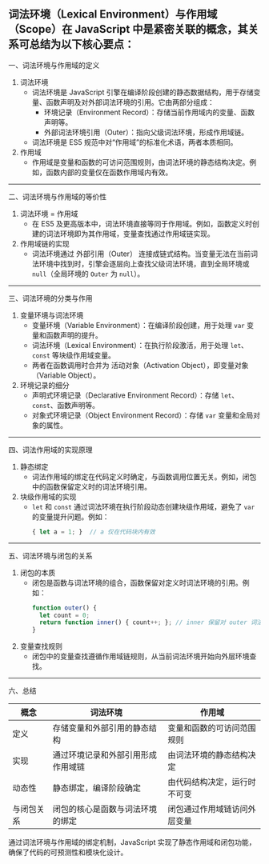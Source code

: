 
词法环境（Lexical Environment）与作用域（Scope）在 JavaScript 中是紧密关联的概念，其关系可总结为以下核心要点：
---
 一、词法环境与作用域的定义
1. 词法环境  
   - 词法环境是 JavaScript 引擎在编译阶段创建的静态数据结构，用于存储变量、函数声明及对外部词法环境的引用。它由两部分组成：  
     - 环境记录（Environment Record）：存储当前作用域内的变量、函数声明等。  
     - 外部词法环境引用（Outer）：指向父级词法环境，形成作用域链。  
   - 词法环境是 ES5 规范中对“作用域”的标准化术语，两者本质相同。
2. 作用域  
   - 作用域是变量和函数的可访问范围规则，由词法环境的静态结构决定。例如，函数内部的变量仅在函数作用域内有效。
---
 二、词法环境与作用域的等价性
1. 词法环境 = 作用域  
   - 在 ES5 及更高版本中，词法环境直接等同于作用域。例如，函数定义时创建的词法环境即为其作用域，变量查找通过作用域链实现。
2. 作用域链的实现  
   - 词法环境通过 外部引用（Outer） 连接成链式结构。当变量无法在当前词法环境中找到时，引擎会逐层向上查找父级词法环境，直到全局环境或 `null`（全局环境的 `Outer` 为 `null`）。
---
 三、词法环境的分类与作用
1. 变量环境与词法环境  
   - 变量环境（Variable Environment）：在编译阶段创建，用于处理 `var` 变量和函数声明的提升。  
   - 词法环境（Lexical Environment）：在执行阶段激活，用于处理 `let`、`const` 等块级作用域变量。  
   - 两者在函数调用时合并为 活动对象（Activation Object），即变量对象（Variable Object）。
2. 环境记录的细分  
   - 声明式环境记录（Declarative Environment Record）：存储 `let`、`const`、函数声明等。  
   - 对象式环境记录（Object Environment Record）：存储 `var` 变量和全局对象的属性。
---
 四、词法作用域的实现原理
1. 静态绑定  
   - 词法作用域的绑定在代码定义时确定，与函数调用位置无关。例如，闭包中的函数保留定义时的词法环境引用。
2. 块级作用域的实现  
   - `let` 和 `const` 通过词法环境在执行阶段动态创建块级作用域，避免了 `var` 的变量提升问题。例如：
     ```javascript
     { let a = 1; }  // a 仅在代码块内有效
     ```
---
 五、词法环境与闭包的关系
1. 闭包的本质  
   - 闭包是函数与词法环境的组合，函数保留对定义时词法环境的引用。例如：
     ```javascript
     function outer() {
       let count = 0;
       return function inner() { count++; }; // inner 保留对 outer 词法环境的引用
     }
     ```
2. 变量查找规则  
   - 闭包中的变量查找遵循作用域链规则，从当前词法环境开始向外层环境查找。
---
 六、总结
 
| 概念       | 词法环境                          | 作用域                     |
|----------------|-------------------------------------|------------------------------|
| 定义       | 存储变量和外部引用的静态结构           | 变量和函数的可访问范围规则      |
| 实现       | 通过环境记录和外部引用形成作用域链       | 由词法环境的静态结构决定        |
| 动态性     | 静态绑定，编译阶段确定                 | 由代码结构决定，运行时不可变     |
| 与闭包关系 | 闭包的核心是函数与词法环境的绑定         | 闭包通过作用域链访问外层变量     |
通过词法环境与作用域的绑定机制，JavaScript 实现了静态作用域和闭包功能，确保了代码的可预测性和模块化设计。
